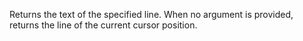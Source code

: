 Returns the text of the specified line. When no argument is provided,
returns the line of the current cursor position.